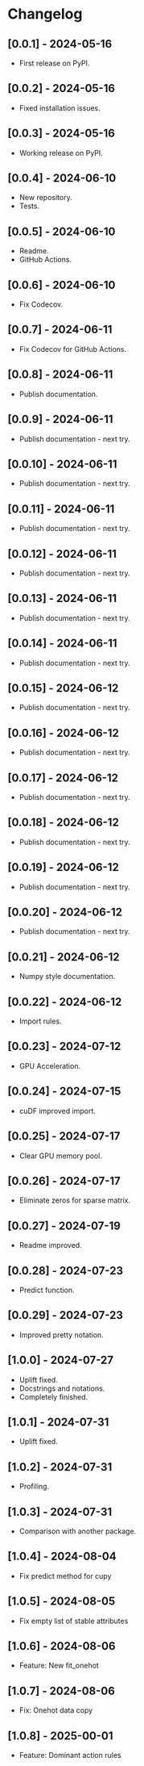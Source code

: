 # Changelog

## [0.0.1] - 2024-05-16

* First release on PyPI.

## [0.0.2] - 2024-05-16

* Fixed installation issues.

## [0.0.3] - 2024-05-16

* Working release on PyPI.

## [0.0.4] - 2024-06-10

* New repository.
* Tests.

## [0.0.5] - 2024-06-10

* Readme.
* GitHub Actions.

## [0.0.6] - 2024-06-10

* Fix Codecov.

## [0.0.7] - 2024-06-11

* Fix Codecov for GitHub Actions.

## [0.0.8] - 2024-06-11

* Publish documentation.

## [0.0.9] - 2024-06-11

* Publish documentation - next try.

## [0.0.10] - 2024-06-11

* Publish documentation - next try.

## [0.0.11] - 2024-06-11

* Publish documentation - next try.

## [0.0.12] - 2024-06-11

* Publish documentation - next try.

## [0.0.13] - 2024-06-11

* Publish documentation - next try.

## [0.0.14] - 2024-06-11

* Publish documentation - next try.

## [0.0.15] - 2024-06-12

* Publish documentation - next try.

## [0.0.16] - 2024-06-12

* Publish documentation - next try.

## [0.0.17] - 2024-06-12

* Publish documentation - next try.

## [0.0.18] - 2024-06-12

* Publish documentation - next try.

## [0.0.19] - 2024-06-12

* Publish documentation - next try.

## [0.0.20] - 2024-06-12

* Publish documentation - next try.

## [0.0.21] - 2024-06-12

* Numpy style documentation.

## [0.0.22] - 2024-06-12

* Import rules.

## [0.0.23] - 2024-07-12

* GPU Acceleration.

## [0.0.24] - 2024-07-15

* cuDF improved import.

## [0.0.25] - 2024-07-17

* Clear GPU memory pool.

## [0.0.26] - 2024-07-17

* Eliminate zeros for sparse matrix.

## [0.0.27] - 2024-07-19

* Readme improved.

## [0.0.28] - 2024-07-23

* Predict function.

## [0.0.29] - 2024-07-23

* Improved pretty notation.

## [1.0.0] - 2024-07-27

* Uplift fixed.
* Docstrings and notations.
* Completely finished.

## [1.0.1] - 2024-07-31

* Uplift fixed.

## [1.0.2] - 2024-07-31

* Profiling.

## [1.0.3] - 2024-07-31

* Comparison with another package.

## [1.0.4] - 2024-08-04

* Fix predict method for cupy

## [1.0.5] - 2024-08-05

* Fix empty list of stable attributes

## [1.0.6] - 2024-08-06

* Feature: New fit_onehot

## [1.0.7] - 2024-08-06

* Fix: Onehot data copy

## [1.0.8] - 2025-00-01

* Feature: Dominant action rules
